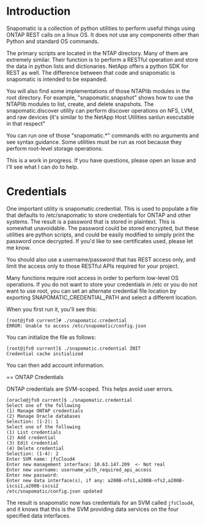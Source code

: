 # Introduction

Snapomatic is a collection of python utilities to perform useful things using ONTAP REST calls on a linux OS. It does not use any components other than Python and standard OS commands.

The primary scripts are located in the NTAP directory. Many of them are extremely similar. Their function is to perform a RESTful operation and store the data in python lists and dictionaries. NetApp offers a python SDK for REST as well. The difference between that code and snapomatic is snapomatic is intended to be expanded.

You will also find some implementations of those NTAPlib modules in the root directory. For example, "snapomatic.snapshot" shows how to use the NTAPlib modules to list, create, and delete snapshots. The snapomatic.discover utility can perform discover operations on NFS, LVM, and raw devices (it's similar to the NetApp Host Utilities sanlun executable in that respect"

You can run one of those "snapomatic.*" commands with no arguments and see syntax guidance. Some utilities must be run as root because they perform root-level storage operations. 

This is a work in progress. If you have questions, please open an Issue and I'll see what I can do to help. 

# Credentials

One important utility is snapomatic.credential. This is used to populate a file that defaults to /etc/snapomatic to store credentials for ONTAP and other systems. The result is a password that is stored in plaintext. This is somewhat unavoidable. The password could be stored encrypted, but these utilities are python scripts, and could be easily modified to simply print the password once decrypted. If you'd like to see certificates used, please let me know. 

You should also use a username/password that has REST access only, and limit the access only to those RESTful APIs required for your project.

Many functions require root access in order to perform low-level OS operations. If you do not want to store your credentials in /etc or you do not want to use root, you can set an alternate credential file location by exporting SNAPOMATIC_CREDENTIAL_PATH and select a different location.

When you first run it, you'll see this:

    [root@jfs0 current]# ./snapomatic.credential
    ERROR: Unable to access /etc/snapomatic/config.json

You can initialize the file as follows:

    [root@jfs0 current]$ ./snapomatic.credential INIT
    Credential cache initialized

You can then add account information.

== ONTAP Credentials

ONTAP credentials are SVM-scoped. This helps avoid user errors. 

    [oracle@jfs0 current]$ ./snapomatic.credential
    Select one of the following
    (1) Manage ONTAP credentials
    (2) Manage Oracle databases
    Selection: (1-2): 1
    Select one of the following
    (1) List credentials
    (2) Add credential
    (3) Edit credential
    (4) Delete credential
    Selection: (1-4): 2
    Enter SVM name: jfsCloud4
    Enter new management interface: 10.63.147.209  <- Not real
    Enter new username: username_with_required_api_access
    Enter new password:
    Enter new data interface(s), if any: a200B-nfs1,a200B-nfs2,a200B-iscsi1,a200B-iscsi2
    /etc/snapomatic/config.json updated

The result is snapomatic now has credentials for an SVM called `jfsCloud4`, and it knows that this is the SVM providing data services on the four specified data interfaces. 


